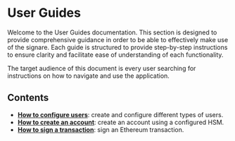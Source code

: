 # User Guides

Welcome to the User Guides documentation. This section is designed to provide comprehensive guidance in order to be able to effectively make use of the signare.
Each guide is structured to provide step-by-step instructions to ensure clarity and facilitate ease of understanding of each functionality. 

The target audience of this document is every user searching for instructions on how to navigate and use the application. 

## Contents
* [**How to configure users**](how-to-configure-users): create and configure different types of users.
* [**How to create an account**](how-to-create-an-account.md): create an account using a configured HSM.
* [**How to sign a transaction**](how-to-sign-a-tx.md): sign an Ethereum transaction.

